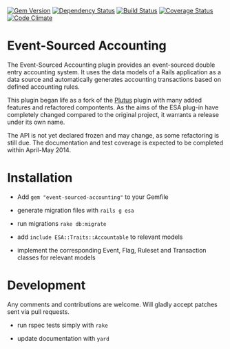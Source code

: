 [![Gem Version](https://badge.fury.io/rb/event_sourced_accounting.svg)](http://badge.fury.io/rb/event_sourced_accounting)
[![Dependency Status](https://gemnasium.com/lnagel/event-sourced-accounting.svg)](https://gemnasium.com/lnagel/event-sourced-accounting)
[![Build Status](https://api.travis-ci.org/lnagel/event-sourced-accounting.svg)](https://travis-ci.org/lnagel/event-sourced-accounting)
[![Coverage Status](https://coveralls.io/repos/lnagel/event-sourced-accounting/badge.png)](https://coveralls.io/r/lnagel/event-sourced-accounting)
[![Code Climate](https://codeclimate.com/github/lnagel/event-sourced-accounting.png)](https://codeclimate.com/github/lnagel/event-sourced-accounting)

Event-Sourced Accounting
=================

The Event-Sourced Accounting plugin provides an event-sourced double entry accounting system.
It uses the data models of a Rails application as a data source and automatically 
generates accounting transactions based on defined accounting rules.

This plugin began life as a fork of the [Plutus](https://github.com/mbulat/plutus) plugin with
many added features and refactored compontents. As the aims of the ESA plug-in have completely
changed compared to the original project, it warrants a release under its own name.

The API is not yet declared frozen and may change, as some refactoring is still due.
The documentation and test coverage is expected to be completed within April-May 2014. 


Installation
============

- Add `gem "event-sourced-accounting"` to your Gemfile

- generate migration files with `rails g esa`

- run migrations `rake db:migrate`

- add `include ESA::Traits::Accountable` to relevant models

- implement the corresponding Event, Flag, Ruleset and Transaction classes for relevant models


Development
============

Any comments and contributions are welcome. Will gladly accept patches sent via pull requests.

- run rspec tests simply with `rake`

- update documentation with `yard`
